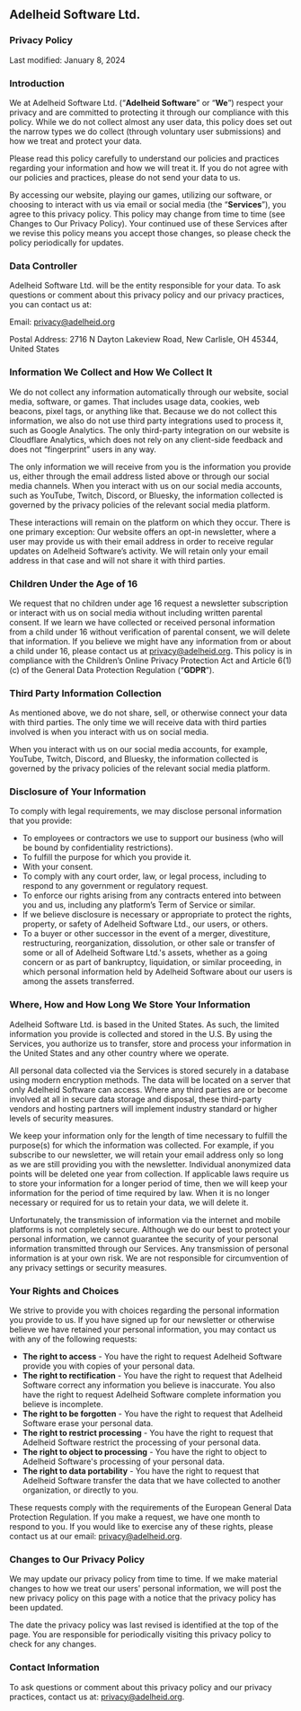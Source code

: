 ---
---

## Adelheid Software Ltd.

### Privacy Policy
Last modified: January 8, 2024

### __Introduction__
We at Adelheid Software Ltd. (“**Adelheid Software**” or “**We**”) respect your privacy and are committed to protecting it through our compliance with this policy. While we do not collect almost any user data, this policy does set out the narrow types we do collect (through voluntary user submissions) and how we treat and protect your data.

Please read this policy carefully to understand our policies and practices regarding your information and how we will treat it. If you do not agree with our policies and practices, please do not send your data to us.

By accessing our website, playing our games, utilizing our software, or choosing to interact with us via email or social media (the “**Services**”), you agree to this privacy policy. This policy may change from time to time (see Changes to Our Privacy Policy). Your continued use of these Services after we revise this policy means you accept those changes, so please check the policy periodically for updates.

### __Data Controller__
Adelheid Software Ltd. will be the entity responsible for your data. To ask questions or comment about this privacy policy and our privacy practices, you can contact us at: 

Email: [privacy@adelheid.org](mailto:privacy@adelheid.org) 

Postal Address: 2716 N Dayton Lakeview Road, New Carlisle, OH 45344, United States 

### __Information We Collect and How We Collect It__
We do not collect any information automatically through our website, social media, software, or games. That includes usage data, cookies, web beacons, pixel tags, or anything like that. Because we do not collect this information, we also do not use third party integrations used to process it, such as Google Analytics. The only third-party integration on our website is Cloudflare Analytics, which does not rely on any client-side feedback and does not “fingerprint” users in any way.

The only information we will receive from you is the information you provide us, either through the email address listed above or through our social media channels. When you interact with us on our social media accounts, such as YouTube, Twitch, Discord, or Bluesky, the information collected is governed by the privacy policies of the relevant social media platform.

These interactions will remain on the platform on which they occur. There is one primary exception: Our website offers an opt-in newsletter, where a user may provide us with their email address in order to receive regular updates on Adelheid Software’s activity. We will retain only your email address in that case and will not share it with third parties. 

### __Children Under the Age of 16__
We request that no children under age 16 request a newsletter subscription or interact with us on social media without including written parental consent. If we learn we have collected or received personal information from a child under 16 without verification of parental consent, we will delete that information. If you believe we might have any information from or about a child under 16, please contact us at [privacy@adelheid.org](mailto:privacy@adelheid.org). This policy is in compliance with the Children’s Online Privacy Protection Act and Article 6(1)(c) of the General Data Protection Regulation (“**GDPR**”).

### __Third Party Information Collection__
As mentioned above, we do not share, sell, or otherwise connect your data with third parties. The only time we will receive data with third parties involved is when you interact with us on social media.

When you interact with us on our social media accounts, for example, YouTube, Twitch, Discord, and Bluesky, the information collected is governed by the privacy policies of the relevant social media platform.

### __Disclosure of Your Information__
To comply with legal requirements, we may disclose personal information that you provide:
* To employees or contractors we use to support our business (who will be bound by confidentiality restrictions).
* To fulfill the purpose for which you provide it.
* With your consent.
* To comply with any court order, law, or legal process, including to respond to any government or regulatory request.
* To enforce our rights arising from any contracts entered into between you and us, including any platform’s Term of Service or similar.
* If we believe disclosure is necessary or appropriate to protect the rights, property, or safety of Adelheid Software Ltd., our users, or others.
* To a buyer or other successor in the event of a merger, divestiture, restructuring, reorganization, dissolution, or other sale or transfer of some or all of Adelheid Software Ltd.'s assets, whether as a going concern or as part of bankruptcy, liquidation, or similar proceeding, in which personal information held by Adelheid Software about our users is among the assets transferred.

### __Where, How and How Long We Store Your Information__
Adelheid Software Ltd. is based in the United States. As such, the limited information you provide is collected and stored in the U.S. By using the Services, you authorize us to transfer, store and process your information in the United States and any other country where we operate.

All personal data collected via the Services is stored securely in a database using modern encryption methods. The data will be located on a server that only Adelheid Software can access. Where any third parties are or become involved at all in secure data storage and disposal, these third-party vendors and hosting partners will implement industry standard or higher levels of security measures.

We keep your information only for the length of time necessary to fulfill the purpose(s) for which the information was collected. For example, if you subscribe to our newsletter, we will retain your email address only so long as we are still providing you with the newsletter. Individual anonymized data points will be deleted one year from collection. If applicable laws require us to store your information for a longer period of time, then we will keep your information for the period of time required by law. When it is no longer necessary or required for us to retain your data, we will delete it.

Unfortunately, the transmission of information via the internet and mobile platforms is not completely secure. Although we do our best to protect your personal information, we cannot guarantee the security of your personal information transmitted through our Services. Any transmission of personal information is at your own risk. We are not responsible for circumvention of any privacy settings or security measures.

### __Your Rights and Choices__
We strive to provide you with choices regarding the personal information you provide to us. If you have signed up for our newsletter or otherwise believe we have retained your personal information, you may contact us with any of the following requests: 

* **__The right to access__** - You have the right to request Adelheid Software provide you with copies of your personal data.
* **__The right to rectification__** - You have the right to request that Adelheid Software correct any information you believe is inaccurate. You also have the right to request Adelheid Software complete information you believe is incomplete.
* **__The right to be forgotten__** - You have the right to request that Adelheid Software erase your personal data.
* **__The right to restrict processing__** - You have the right to request that Adelheid Software restrict the processing of your personal data.
* **__The right to object to processing__** - You have the right to object to Adelheid Software's processing of your personal data.
* **__The right to data portability__** - You have the right to request that Adelheid Software transfer the data that we have collected to another organization, or directly to you.

These requests comply with the requirements of the European General Data Protection Regulation. If you make a request, we have one month to respond to you. If you would like to exercise any of these rights, please contact us at our email: [privacy@adelheid.org](mailto:privacy@adelheid.org).

### __Changes to Our Privacy Policy__
We may update our privacy policy from time to time. If we make material changes to how we treat our users' personal information, we will post the new privacy policy on this page with a notice that the privacy policy has been updated.

The date the privacy policy was last revised is identified at the top of the page. You are responsible for periodically visiting this privacy policy to check for any changes.

### __Contact Information__
To ask questions or comment about this privacy policy and our privacy practices, contact us at: [privacy@adelheid.org](mailto:privacy@adelheid.org).
